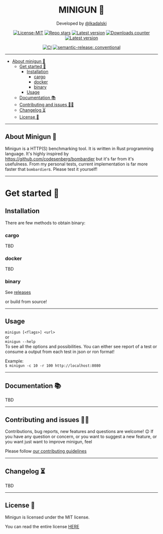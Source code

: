 # <center> MINIGUN  🦀 </center>

[//]: # (<p align="center">)

[//]: # (  <img src="/docs/images/image.svg" width="256" height="256" />)

[//]: # (</p>)

<p align="center">Developed by <a href="https://lkadalski.github.io/" target="_blank">@lkadalski</a></p>

<p align="center">
  <a href="https://opensource.org/licenses/MIT"
    ><img
      src="https://img.shields.io/badge/License-MIT-teal.svg"
      alt="License-MIT"
  /></a>
  <a href="https://github.com/lkadalski/minigun/stargazers"
    ><img
      src="https://img.shields.io/github/stars/lkadalski/minigun.svg"
      alt="Repo stars"
  /></a>
    <a href="https://github.com/lkadalski/minigun/releases"
    ><img
      src="https://img.shields.io/github/v/release/lkadalski/minigun?display_name=tag&sort=semver"
      alt="Latest version"
  /></a>
  <a href="https://crates.io/crates/minigun"
    ><img
      src="https://img.shields.io/crates/d/minigun.svg"
      alt="Downloads counter"
  /></a>
  <a href="https://crates.io/crates/minigun"
    ><img
      src="https://img.shields.io/crates/v/minigun.svg"
      alt="Latest version"
  /></a>
  
</p>
<p align="center">
  <a href="https://github.com/lkadalski/minigun/actions"
    ><img
      src="https://github.com/lkadalski/minigun/workflows/build/badge.svg"
      alt="CI"
  /></a>
    <a href="#badge">
    <img alt="semantic-release: conventional" src="https://img.shields.io/badge/semantic--release-conventional-e10079?logo=semantic-release">
  </a>
</p>

---

- [About minigun 👑](#about-minigun-)
  - [Get started 🏁](#get-started-)
      - [Installation](#installation)
        - [cargo](#cargo)
        - [docker](#docker)
        - [binary](#binary)
      - [Usage](#usage)
  - [Documentation 📚](#documentation-)
  - [Contributing and issues 🤝🏻](#contributing-and-issues-)
  - [Changelog ⏳](#changelog-)
  - [License 📃](#license-)


---

## About Minigun 👑

Minigun is a HTTP(S) benchmarking tool. It is written in Rust programming language.
It's highly inspired by https://github.com/codesenberg/bombardier but it's far from it's usefulness.
From my personal tests, current implementation is far more faster that `bombardier`s. Please test it yourself!

---

# Get started 🏁

## Installation
There are few methods to obtain binary:

### cargo
TBD
### docker
TBD
### binary
See [releases](https://github.com/lkadalski/minigun/releases)

or build from source!

---

## Usage

`minigun [<flags>] <url>` <br>
or  <br>
`minigun --help` <br>
To see all the options and possibilities.
You can either see report of a test or consume a output from each test in json or ron format!

Example: <br>
`$ minigun -c 10 -r 100 http://localhost:8080`


---

## Documentation 📚
TBD

<!-- The developer documentation can be found on Rust Docs at <https://docs.rs/minigun> -->

---

## Contributing and issues 🤝🏻

Contributions, bug reports, new features and questions are welcome! 😉
If you have any question or concern, or you want to suggest a new feature, or you want just want to improve minigun, feel 

Please follow [our contributing guidelines](docs/CONTRIBUTING.md)

---

## Changelog ⏳
TBD
<!-- View minigun's changelog [HERE](docs/CHANGELOG.md) -->

---

## License 📃

Minigun is licensed under the MIT license.

You can read the entire license [HERE](docs/LICENSE)



